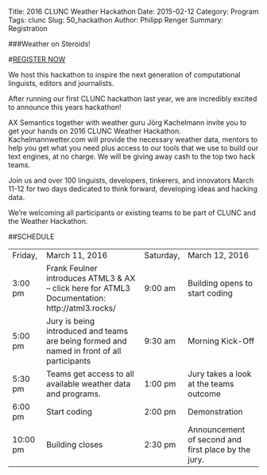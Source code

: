 Title: 2016 CLUNC Weather Hackathon
Date: 2015-02-12
Category: Program
Tags: clunc
Slug: 50_hackathon
Author: Philipp Renger
Summary: Registration

###Weather on Steroids!

#[REGISTER NOW](https://www.eventbrite.com/e/clunc-weather-hackathon-tickets-21003383686)

We host this hackathon to inspire the next generation of computational linguists, editors and journalists.

After running our first CLUNC hackathon last year, we are incredibly excited to announce this years hackathon!

AX Semantics together with weather guru Jörg Kachelmann invite you to get your hands on 2016 CLUNC Weather Hackathon. Kachelmannwetter.com will provide the necessary weather data, mentors to help you get what you need plus access to our tools that we use to build our text engines, at no charge. We will be giving away cash to the top two hack teams.

Join us and over 100 linguists, developers, tinkerers, and innovators March 11-12 for two days dedicated to think forward, developing ideas and hacking data.

We’re welcoming all participants or existing teams to be part of CLUNC and the Weather Hackathon.

##SCHEDULE

<table>
    <tr>
        <td>Friday,</td>
        <td>March 11, 2016</td>
        <td>Saturday,</td>
        <td>March 12, 2016</td>
    </tr>
        <tr>
        <td>3:00 pm</td>
        <td>Frank Feulner introduces ATML3 & AX – click here for ATML3 Documentation: http://atml3.rocks/ </td>
        <td>9:00 am</td>
        <td>Building opens to start coding</td>
    </tr>
        <tr>
        <td>5:00 pm</td>
        <td>Jury is being introduced and teams are being formed and named in front of all participants</td>
        <td>9:30 am</td>
        <td>Morning Kick-Off</td>
    </tr>
        <tr>
        <td>5:30 pm</td>
        <td>Teams get access to all available weather data and programs.</td>
        <td>1:00 pm</td>
        <td>Jury takes a look at the teams outcome</td>
    </tr>
        <tr>
        <td>6:00 pm</td>
        <td>Start coding</td>
        <td>2:00 pm</td>
        <td>Demonstration</td>
    </tr>
        <tr>
        <td>10:00 pm</td>
        <td>Building closes</td>
        <td>2:30 pm</td>
        <td>Announcement of second and first place by the jury.</td>
    </tr>
</table>
